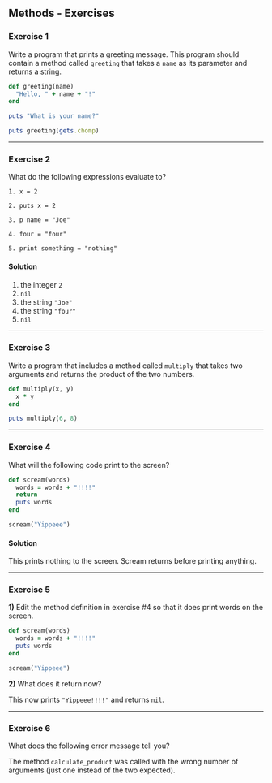 ## Methods - Exercises

### Exercise 1
Write a program that prints a greeting message. This program should contain a method called `greeting` that takes a `name` as its parameter and returns a string.

``` ruby
def greeting(name)
  "Hello, " + name + "!"
end

puts "What is your name?"

puts greeting(gets.chomp)
```

---
### Exercise 2
What do the following expressions evaluate to?
```
1. x = 2

2. puts x = 2

3. p name = "Joe"

4. four = "four"

5. print something = "nothing"
```

#### Solution
1. the integer `2`
2. `nil`
3. the string `"Joe"`
4. the string `"four"`
5. `nil`

---
### Exercise 3
Write a program that includes a method called `multiply` that takes two arguments and returns the product of the two numbers.

``` ruby
def multiply(x, y)
  x * y
end

puts multiply(6, 8)
```

---
### Exercise 4
What will the following code print to the screen?

``` ruby
def scream(words)
  words = words + "!!!!"
  return
  puts words
end

scream("Yippeee")
```
#### Solution
This prints nothing to the screen. Scream returns before printing anything.

---
### Exercise 5
**1)** Edit the method definition in exercise #4 so that it does print words on the screen.

```ruby
def scream(words)
  words = words + "!!!!"
  puts words
end

scream("Yippeee")
```

**2)** What does it return now?

This now prints `"Yippeee!!!!"` and returns `nil`.

---
### Exercise 6
What does the following error message tell you?

The method `calculate_product` was called with the wrong number of arguments (just one instead of the two expected).
